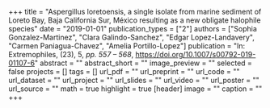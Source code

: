 +++
title = "Aspergillus loretoensis, a single isolate from marine sediment of Loreto Bay, Baja California Sur, México resulting as a new obligate halophile species"
date = "2019-01-01"
publication_types = ["2"]
authors = ["Sophia Gonzalez-Martinez", "Clara Galindo-Sanchez", "Edgar Lopez-Landavery", "Carmen Paniagua-Chavez", "Amelia Portillo-Lopez"]
publication = "In: Extremophiles, (23), 5, _pp. 557 – 568_, https://doi.org/10.1007/s00792-019-01107-6"
abstract = ""
abstract_short = ""
image_preview = ""
selected = false
projects = []
tags = []
url_pdf = ""
url_preprint = ""
url_code = ""
url_dataset = ""
url_project = ""
url_slides = ""
url_video = ""
url_poster = ""
url_source = ""
math = true
highlight = true
[header]
image = ""
caption = ""
+++
